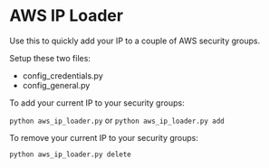 # AWS IP Loader

Use this to quickly add your IP to a couple of AWS security groups.

Setup these two files:

* config_credentials.py
* config_general.py

To add your current IP to your security groups:

```python aws_ip_loader.py```
or
```python aws_ip_loader.py add```

To remove your current IP to your security groups:

```python aws_ip_loader.py delete```
